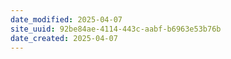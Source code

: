 ```yaml
---
date_modified: 2025-04-07
site_uuid: 92be84ae-4114-443c-aabf-b6963e53b76b
date_created: 2025-04-07
---
```


